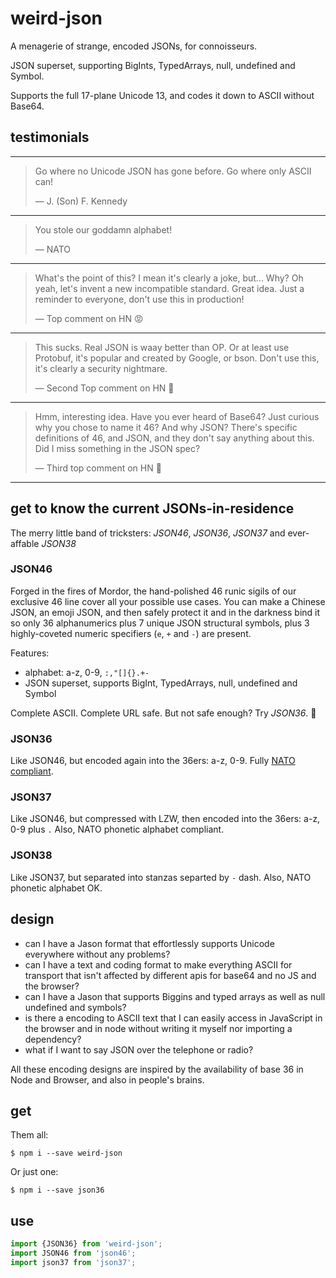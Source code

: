 # weird-json

A menagerie of strange, encoded JSONs, for connoisseurs.

JSON superset, supporting BigInts, TypedArrays, null, undefined and Symbol.

Supports the full 17-plane Unicode 13, and codes it down to ASCII without Base64.

## testimonials

----------

> Go where no Unicode JSON has gone before. Go where only ASCII can!
>
> &mdash; J. (Son) F. Kennedy

----------

> You stole our goddamn alphabet!
>
> &mdash; NATO

----------

> What's the point of this? I mean it's clearly a joke, but... Why? Oh yeah, let's invent a new incompatible standard. Great idea. Just a reminder to everyone, don't use this in production! 
>
> &mdash; Top comment on HN :pout:

----------

> This sucks. Real JSON is waay better than OP. Or at least use Protobuf, it's popular and created by Google, or bson. Don't use this, it's clearly a security nightmare.
>
> &mdash; Second Top comment on HN :vomiting_face:	

----------

> Hmm, interesting idea. Have you ever heard of Base64? Just curious why you chose to name it 46? And why JSON? There's specific definitions of 46, and JSON, and they don't say anything about this. Did I miss something in the JSON spec?
> 
> &mdash; Third top comment on HN :japanese_goblin:

----------

## get to know the current JSONs-in-residence

The merry little band of tricksters: *JSON46*, *JSON36*, *JSON37* and ever-affable *JSON38*

### JSON46

Forged in the fires of Mordor, the hand-polished 46 runic sigils of our exclusive 46 line cover all your possible use cases. You can make a Chinese JSON, an emoji JSON, and then safely protect it and in the darkness bind it so only 36 alphanumerics plus 7 unique JSON structural symbols, plus 3 highly-coveted numeric specifiers (`e`, `+` and `-`) are present.  

Features:

- alphabet: a-z, 0-9, `:,"[]{}.+-`
- JSON superset, supports BigInt, TypedArrays, null, undefined and Symbol

Complete ASCII. Complete URL safe. But not safe enough? Try *JSON36*. :tada:

### JSON36

Like JSON46, but encoded again into the 36ers: a-z, 0-9. Fully [NATO](https://www.nato.int/cps/fr/natohq/declassified_136216.htm) [compliant](https://archives.nato.int/phonetic-alphabet;isad).

### JSON37

Like JSON46, but compressed with LZW, then encoded into the 36ers: a-z, 0-9 plus `.` Also, NATO phonetic alphabet compliant.

### JSON38

Like JSON37, but separated into stanzas separted by `-` dash. Also, NATO phonetic alphabet OK.

## design

- can I have a Jason format that effortlessly supports Unicode everywhere without any problems?
- can I have a text and coding format to make everything ASCII for transport that isn't affected by different apis for base64 and no JS and the browser?
- can I have a Jason that supports Biggins and typed arrays as well as null undefined and symbols?
- is there a encoding to ASCII text that I can easily access in JavaScript in the browser and in node without writing it myself nor importing a dependency?
- what if I want to say JSON over the telephone or radio?

All these encoding designs are inspired by the availability of base 36 in Node and Browser, and also in people's brains.

## get 

Them all:

```console
$ npm i --save weird-json
```

Or just one:

```console
$ npm i --save json36
```

## use

```js
import {JSON36} from 'weird-json';
import JSON46 from 'json46';
import json37 from 'json37';
```
